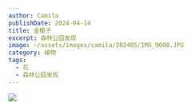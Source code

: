 ```yaml
---
author: Camila
publishDate: 2024-04-14
title: 金樱子
excerpt: 森林公园发现
image: ~/assets/images/camila/202405/IMG_9600.JPG
category: 植物
tags:
  - 花
  - 森林公园发现
---
```


![](~/assets/images/camila/202405/IMG_9600.JPG)



